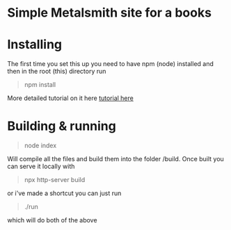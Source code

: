 # Simple Metalsmith site for a books



# Installing

The first time you set this up you need to have npm (node) installed and then in the root (this) directory run

> npm install

More detailed tutorial on it here [tutorial here](https://metalsmith.io/step-by-step/)

# Building & running

> node index

Will compile all the files and build them into the folder /build.  Once built you can serve it locally with

> npx http-server build

or i've made a shortcut you can just run

> ./run

which will do both of the above
